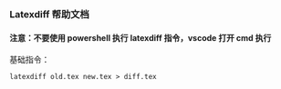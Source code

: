 ### Latexdiff 帮助文档

#### 注意：不要使用 powershell 执行 latexdiff 指令，vscode 打开 cmd 执行

基础指令：

```shell
latexdiff old.tex new.tex > diff.tex
```

